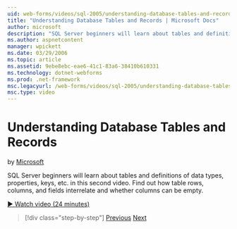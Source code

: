 ```yaml
---
uid: web-forms/videos/sql-2005/understanding-database-tables-and-records
title: "Understanding Database Tables and Records | Microsoft Docs"
author: microsoft
description: "SQL Server beginners will learn about tables and definitions of data types, properties, keys, etc. in this second video. Find out how table rows, columns, an..."
ms.author: aspnetcontent
manager: wpickett
ms.date: 03/29/2006
ms.topic: article
ms.assetid: 9ebe8ebc-eae6-41c1-83a6-38410b610331
ms.technology: dotnet-webforms
ms.prod: .net-framework
msc.legacyurl: /web-forms/videos/sql-2005/understanding-database-tables-and-records
msc.type: video
---
```

Understanding Database Tables and Records
====================
by [Microsoft](https://github.com/microsoft)

SQL Server beginners will learn about tables and definitions of data types, properties, keys, etc. in this second video. Find out how table rows, columns, and fields interrelate and whether columns can be empty.

[&#9654; Watch video (24 minutes)](https://channel9.msdn.com/Blogs/ASP-NET-Site-Videos/understanding-database-tables-and-records)

> [!div class="step-by-step"]
> [Previous](what-is-a-database.md)
> [Next](more-about-column-data-types-and-other-properties.md)

